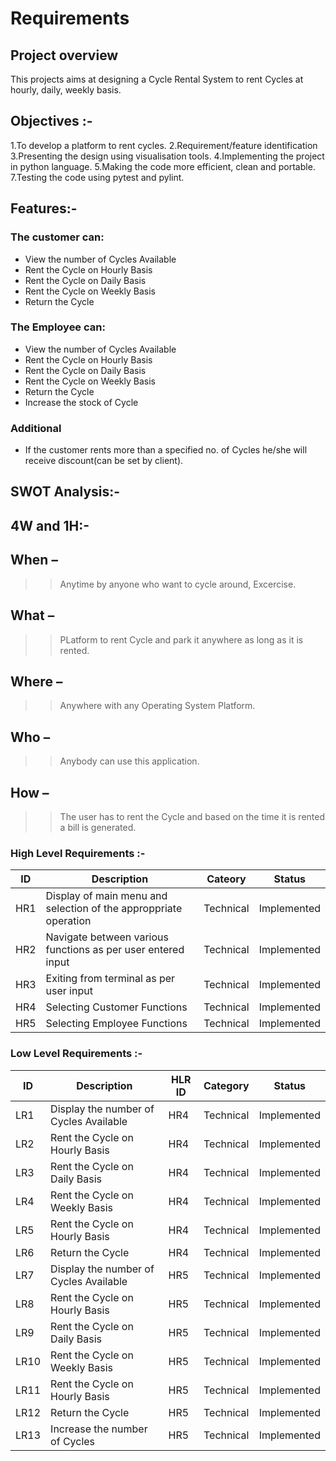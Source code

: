 # Requirements

## Project overview
This projects aims at designing a Cycle Rental System to rent Cycles at hourly, daily, weekly basis.

## Objectives :-
1.To develop a platform to rent cycles.
2.Requirement/feature identification
3.Presenting the design using visualisation tools.
4.Implementing the project in python language.
5.Making the code more efficient, clean and portable.
7.Testing the code using pytest and pylint.

## Features:-
### The customer can:
* View the number of Cycles Available
* Rent the Cycle on Hourly Basis
* Rent the Cycle on Daily Basis
* Rent the Cycle on Weekly Basis
* Return the Cycle

### The Employee can:
* View the number of Cycles Available
* Rent the Cycle on Hourly Basis
* Rent the Cycle on Daily Basis
* Rent the Cycle on Weekly Basis
* Return the Cycle
* Increase the stock of Cycle

### Additional
* If the customer rents more than a specified no. of Cycles he/she will receive discount(can be set by client).



## SWOT Analysis:-



## 4W and 1H:-

## When –
>>Anytime by anyone who want to cycle around, Excercise.
## What –
>>PLatform to rent Cycle and park it anywhere as long as it is rented.
## Where – 
>>Anywhere with any Operating System Platform.
## Who –
>>Anybody can use this application.
## How –
>>The user has to rent the Cycle and based on the time it is rented a bill is generated.


### High Level Requirements :-

|ID|Description|Cateory|Status|
|--|--|--|--|
|HR1|Display of main menu and selection of the approppriate operation|Technical|Implemented|
|HR2|Navigate between various functions as per user entered input|Technical|Implemented|
|HR3|Exiting from terminal as per user input|Technical|Implemented|
|HR4|Selecting Customer Functions|Technical|Implemented|
|HR5|Selecting Employee Functions|Technical|Implemented|


### Low Level Requirements :-
|ID|Description|HLR ID|Category|Status|
|--|--|--|--|--|
|LR1|Display the number of Cycles Available|HR4|Technical|Implemented|
|LR2|Rent the Cycle on Hourly Basis|HR4|Technical|Implemented|
|LR3|Rent the Cycle on Daily Basis|HR4|Technical|Implemented|
|LR4|Rent the Cycle on Weekly Basis|HR4|Technical|Implemented|
|LR5|Rent the Cycle on Hourly Basis|HR4|Technical|Implemented|
|LR6|Return the Cycle|HR4|Technical|Implemented|
|LR7|Display the number of Cycles Available|HR5|Technical|Implemented|
|LR8|Rent the Cycle on Hourly Basis|HR5|Technical|Implemented|
|LR9|Rent the Cycle on Daily Basis|HR5|Technical|Implemented|
|LR10|Rent the Cycle on Weekly Basis|HR5|Technical|Implemented|
|LR11|Rent the Cycle on Hourly Basis|HR5|Technical|Implemented|
|LR12|Return the Cycle|HR5|Technical|Implemented|
|LR13|Increase the number of Cycles|HR5|Technical|Implemented|